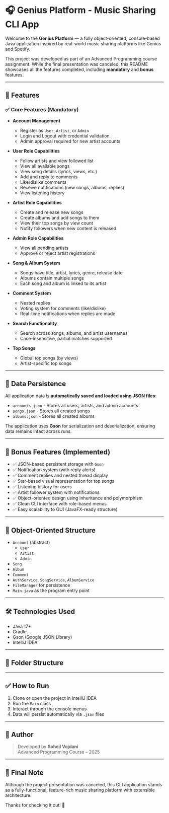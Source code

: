 # 🎧 Genius Platform - Music Sharing CLI App

Welcome to the **Genius Platform** — a fully object-oriented, console-based Java application inspired by real-world music sharing platforms like Genius and Spotify.

This project was developed as part of an Advanced Programming course assignment. While the final presentation was canceled, this README showcases all the features completed, including **mandatory** and **bonus** features.

---

## 🚀 Features

### ✅ Core Features (Mandatory)
- **Account Management**
    - Register as `User`, `Artist`, or `Admin`
    - Login and Logout with credential validation
    - Admin approval required for new artist accounts

- **User Role Capabilities**
    - Follow artists and view followed list
    - View all available songs
    - View song details (lyrics, views, etc.)
    - Add and reply to comments
    - Like/dislike comments
    - Receive notifications (new songs, albums, replies)
    - View listening history

- **Artist Role Capabilities**
    - Create and release new songs
    - Create albums and add songs to them
    - View their top songs by view count
    - Notify followers when new content is released

- **Admin Role Capabilities**
    - View all pending artists
    - Approve or reject artist registrations

- **Song & Album System**
    - Songs have title, artist, lyrics, genre, release date
    - Albums contain multiple songs
    - Each song and album is linked to its artist

- **Comment System**
    - Nested replies
    - Voting system for comments (like/dislike)
    - Real-time notifications when replies are made

- **Search Functionality**
    - Search across songs, albums, and artist usernames
    - Case-insensitive, partial matches supported

- **Top Songs**
    - Global top songs (by views)
    - Artist-specific top songs

---

## 💾 Data Persistence

All application data is **automatically saved and loaded using JSON files**:

- `accounts.json` - Stores all users, artists, and admin accounts
- `songs.json` - Stores all created songs
- `albums.json` - Stores all created albums

The application uses **Gson** for serialization and deserialization, ensuring data remains intact across runs.

---

## 🌟 Bonus Features (Implemented)

- ✅ JSON-based persistent storage with `Gson`
- ✅ Notification system (with reply alerts)
- ✅ Comment replies and nested thread display
- ✅ Star-based visual representation for top songs
- ✅ Listening history for users
- ✅ Artist follower system with notifications
- ✅ Object-oriented design using inheritance and polymorphism
- ✅ Clean CLI interface with role-based menus
- ✅ Easy scalability to GUI (JavaFX-ready structure)

---

## 🧠 Object-Oriented Structure

- `Account` (abstract)
    - `User`
    - `Artist`
    - `Admin`
- `Song`
- `Album`
- `Comment`
- `AuthService`, `SongService`, `AlbumService`
- `FileManager` for persistence
- `Main.java` as the program entry point

---

## 🛠 Technologies Used

- Java 17+
- Gradle
- Gson (Google JSON Library)
- IntelliJ IDEA

---

## 📁 Folder Structure


---

## ✅ How to Run

1. Clone or open the project in IntelliJ IDEA
2. Run the `Main` class
3. Interact through the console menus
4. Data will persist automatically via `.json` files

---

## 🤝 Author

> Developed by **Soheil Vojdani**  
> Advanced Programming Course – 2025

---

## 📌 Final Note

Although the project presentation was canceled, this CLI application stands as a fully-functional, feature-rich music sharing platform with extensible architecture.

Thanks for checking it out! 🎸
